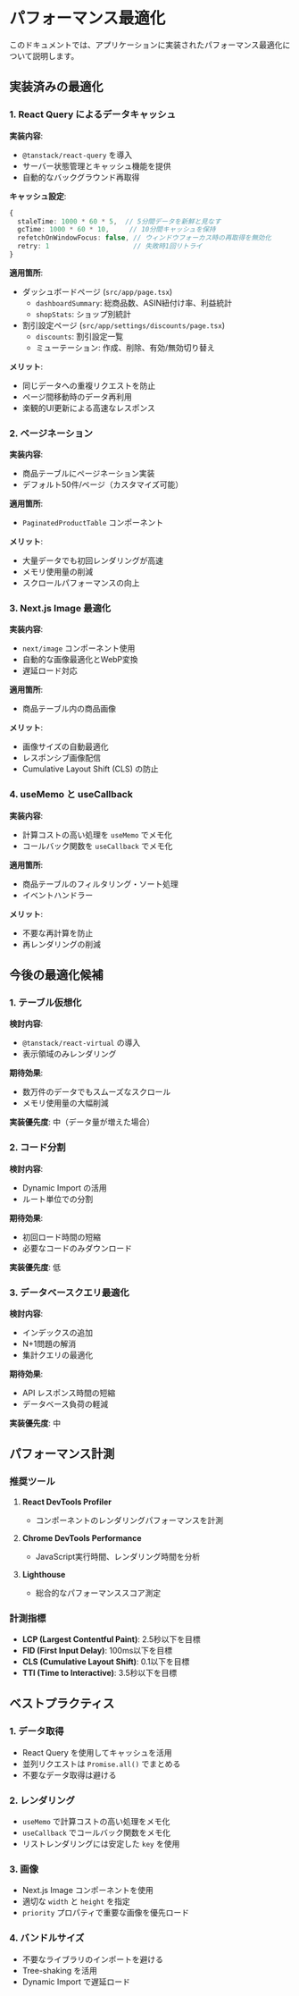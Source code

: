 # パフォーマンス最適化

このドキュメントでは、アプリケーションに実装されたパフォーマンス最適化について説明します。

## 実装済みの最適化

### 1. React Query によるデータキャッシュ

**実装内容**:
- `@tanstack/react-query` を導入
- サーバー状態管理とキャッシュ機能を提供
- 自動的なバックグラウンド再取得

**キャッシュ設定**:
```typescript
{
  staleTime: 1000 * 60 * 5,  // 5分間データを新鮮と見なす
  gcTime: 1000 * 60 * 10,     // 10分間キャッシュを保持
  refetchOnWindowFocus: false, // ウィンドウフォーカス時の再取得を無効化
  retry: 1                     // 失敗時1回リトライ
}
```

**適用箇所**:
- ダッシュボードページ (`src/app/page.tsx`)
  - `dashboardSummary`: 総商品数、ASIN紐付け率、利益統計
  - `shopStats`: ショップ別統計
- 割引設定ページ (`src/app/settings/discounts/page.tsx`)
  - `discounts`: 割引設定一覧
  - ミューテーション: 作成、削除、有効/無効切り替え

**メリット**:
- 同じデータへの重複リクエストを防止
- ページ間移動時のデータ再利用
- 楽観的UI更新による高速なレスポンス

### 2. ページネーション

**実装内容**:
- 商品テーブルにページネーション実装
- デフォルト50件/ページ（カスタマイズ可能）

**適用箇所**:
- `PaginatedProductTable` コンポーネント

**メリット**:
- 大量データでも初回レンダリングが高速
- メモリ使用量の削減
- スクロールパフォーマンスの向上

### 3. Next.js Image 最適化

**実装内容**:
- `next/image` コンポーネント使用
- 自動的な画像最適化とWebP変換
- 遅延ロード対応

**適用箇所**:
- 商品テーブル内の商品画像

**メリット**:
- 画像サイズの自動最適化
- レスポンシブ画像配信
- Cumulative Layout Shift (CLS) の防止

### 4. useMemo と useCallback

**実装内容**:
- 計算コストの高い処理を `useMemo` でメモ化
- コールバック関数を `useCallback` でメモ化

**適用箇所**:
- 商品テーブルのフィルタリング・ソート処理
- イベントハンドラー

**メリット**:
- 不要な再計算を防止
- 再レンダリングの削減

## 今後の最適化候補

### 1. テーブル仮想化

**検討内容**:
- `@tanstack/react-virtual` の導入
- 表示領域のみレンダリング

**期待効果**:
- 数万件のデータでもスムーズなスクロール
- メモリ使用量の大幅削減

**実装優先度**: 中（データ量が増えた場合）

### 2. コード分割

**検討内容**:
- Dynamic Import の活用
- ルート単位での分割

**期待効果**:
- 初回ロード時間の短縮
- 必要なコードのみダウンロード

**実装優先度**: 低

### 3. データベースクエリ最適化

**検討内容**:
- インデックスの追加
- N+1問題の解消
- 集計クエリの最適化

**期待効果**:
- API レスポンス時間の短縮
- データベース負荷の軽減

**実装優先度**: 中

## パフォーマンス計測

### 推奨ツール

1. **React DevTools Profiler**
   - コンポーネントのレンダリングパフォーマンスを計測

2. **Chrome DevTools Performance**
   - JavaScript実行時間、レンダリング時間を分析

3. **Lighthouse**
   - 総合的なパフォーマンススコア測定

### 計測指標

- **LCP (Largest Contentful Paint)**: 2.5秒以下を目標
- **FID (First Input Delay)**: 100ms以下を目標
- **CLS (Cumulative Layout Shift)**: 0.1以下を目標
- **TTI (Time to Interactive)**: 3.5秒以下を目標

## ベストプラクティス

### 1. データ取得

- React Query を使用してキャッシュを活用
- 並列リクエストは `Promise.all()` でまとめる
- 不要なデータ取得は避ける

### 2. レンダリング

- `useMemo` で計算コストの高い処理をメモ化
- `useCallback` でコールバック関数をメモ化
- リストレンダリングには安定した `key` を使用

### 3. 画像

- Next.js Image コンポーネントを使用
- 適切な `width` と `height` を指定
- `priority` プロパティで重要な画像を優先ロード

### 4. バンドルサイズ

- 不要なライブラリのインポートを避ける
- Tree-shaking を活用
- Dynamic Import で遅延ロード
